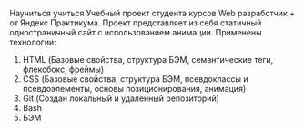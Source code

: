 Научиться учиться
Учебный проект студента курсов Web разработчик + от Яндекс Практикума.
Проект представляет из себя статичный одностраничный сайт с использованием анимации. Применены технологии: 
1. HTML (Базовые свойства, структура БЭМ, семантические теги, флексбокс, фреймы)
2. CSS (Базовые свойства, структура БЭМ, псевдоклассы и псевдоэлементы, основы позиционирования, анимация)
3. Git (Создан локальный и удаленный репозиторий)
4. Bash
5. БЭМ